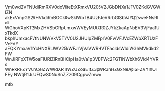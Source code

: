 Vm0wd2VFNUdiRmRXV0doVllteEtXRmxVU205V2JGbDNXa1JTV0ZKdGVGWlZN
akExVmpGS2RHVkdiRnBOCk0wSklWbTB4UzFJeVRrbGlSbVJYQ2sweFNsRldi
WGhoVXpKT2MxZHVSbGRpUmxwWVEyMUtXR0ZJYkZkaApNbEV3VjFaa1UxTkdX
bkphUmxacFVtNUNWVkV5TVV0U2JHUlpZMFprV0FwVFJVcEZWbXRTUzFVeFdY
aFQKYmxaV1lYcHNXRlJWV25kWFJrVjVaVWRHVTFacldsWldiWGhMVkdkd2FW
WnJiRFpXTW5oaFlURlZlRnBHClpHa0tVa1p3VDFWc2FGTlNWbXh6Vld4YVRs
WnRkRFZYV0hCelZWWldXRTlWZUZoaE1tZ3pWR3hHZGxNeApiSFZVYlhOTFEy
NWtjR1JuUFQwS0NuSnZjZz09CgpwZmw=

mtb